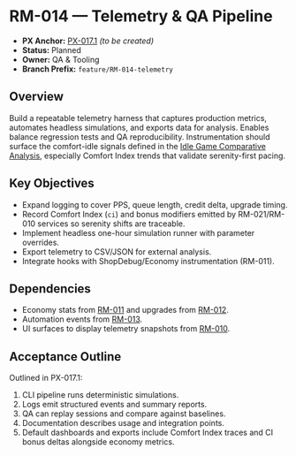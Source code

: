 # RM-014 — Telemetry & QA Pipeline

- **PX Anchor:** [PX-017.1](../prompts/PX-017.1.md) _(to be created)_
- **Status:** Planned
- **Owner:** QA & Tooling
- **Branch Prefix:** `feature/RM-014-telemetry`

## Overview
Build a repeatable telemetry harness that captures production metrics, automates headless simulations, and exports data for analysis. Enables balance regression tests and QA reproducibility.
Instrumentation should surface the comfort-idle signals defined in the [Idle Game Comparative Analysis](../analysis/IdleGameComparative.md), especially Comfort Index trends that validate serenity-first pacing.

## Key Objectives
- Expand logging to cover PPS, queue length, credit delta, upgrade timing.
- Record Comfort Index (`ci`) and bonus modifiers emitted by RM-021/RM-010 services so serenity shifts are traceable.
- Implement headless one-hour simulation runner with parameter overrides.
- Export telemetry to CSV/JSON for external analysis.
- Integrate hooks with ShopDebug/Economy instrumentation (RM-011).

## Dependencies
- Economy stats from [RM-011](RM-011.md) and upgrades from [RM-012](RM-012.md).
- Automation events from [RM-013](RM-013.md).
- UI surfaces to display telemetry snapshots from [RM-010](RM-010.md).

## Acceptance Outline
Outlined in PX-017.1:
1. CLI pipeline runs deterministic simulations.
2. Logs emit structured events and summary reports.
3. QA can replay sessions and compare against baselines.
4. Documentation describes usage and integration points.
5. Default dashboards and exports include Comfort Index traces and CI bonus deltas alongside economy metrics.
